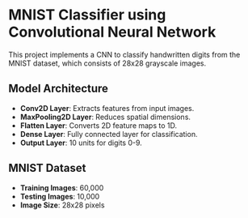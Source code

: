 # MNIST Classifier using Convolutional Neural Network

This project implements a CNN to classify handwritten digits from the MNIST dataset, which consists of 28x28 grayscale images.

## Model Architecture

- **Conv2D Layer**: Extracts features from input images.
- **MaxPooling2D Layer**: Reduces spatial dimensions.
- **Flatten Layer**: Converts 2D feature maps to 1D.
- **Dense Layer**: Fully connected layer for classification.
- **Output Layer**: 10 units for digits 0-9.

## MNIST Dataset

- **Training Images**: 60,000
- **Testing Images**: 10,000
- **Image Size**: 28x28 pixels
